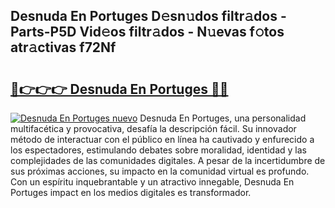 ## Desnuda En Portuges D𝚎sn𝚞dos filtr𝚊dos - Parts-P5D Vid𝚎os filtr𝚊dos - N𝚞evas f𝚘tos atr𝚊ctivas f72Nf

# <h2><a href="http://mb0evgs.tromn.icu/?c=Desnuda+En+Portuges">🔗👉👉👉 Desnuda En Portuges 🔗🔗</a></h2>

[![Desnuda En Portuges nuevo](https://i.imgur.com/pEAQMta.gif)](http://mb0evgs.tromn.icu/?c=Desnuda+En+Portuges)
Desnuda En Portuges, una personalidad multifacética y provocativa, desafía la descripción fácil. Su innovador método de interactuar con el público en línea ha cautivado y enfurecido a los espectadores, estimulando debates sobre moralidad, identidad y las complejidades de las comunidades digitales. A pesar de la incertidumbre de sus próximas acciones, su impacto en la comunidad virtual es profundo. Con un espíritu inquebrantable y un atractivo innegable, Desnuda En Portuges impact en los medios digitales es transformador.
